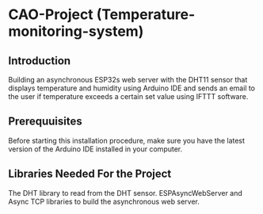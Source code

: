 # CAO-Project (Temperature-monitoring-system)

## Introduction
Building an asynchronous ESP32s web server with the DHT11 sensor that displays temperature and humidity using Arduino IDE and sends an email to the user if temperature exceeds a certain set value using IFTTT software.

## Prerequuisites
Before starting this installation procedure, make sure you have the latest version of the Arduino IDE installed in your computer.

## Libraries Needed For the Project
The DHT library to read from the DHT sensor.
ESPAsyncWebServer and Async TCP libraries to build the asynchronous web server.
